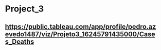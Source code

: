# Project_3

## https://public.tableau.com/app/profile/pedro.azevedo1487/viz/Projeto3_16245791435000/Cases_Deaths
